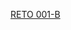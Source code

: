 [RETO 001-B](https://docs.google.com/spreadsheets/d/1WLBt8QH4u7J0hYBm4XG5aHfeJ0Exyy7PJz2Xv8z3rtE/edit?usp=sharing)
